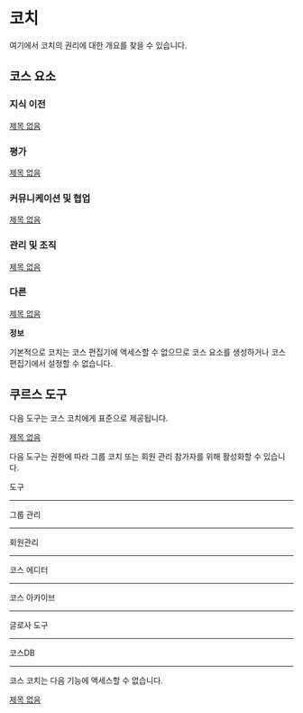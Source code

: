 # 코치

여기에서 코치의 권리에 대한 개요를 찾을 수 있습니다.

## 코스 요소

### 지식 이전

[제목 없음](https://www.notion.so/852a5677acc249079d9843f2ecb8a7cf)

### 평가

[제목 없음](https://www.notion.so/b9a7bf0148fe4187a17c604f25b32fff)

### 커뮤니케이션 및 협업

[제목 없음](https://www.notion.so/01891a8b02e84c21ac9608ccbf072302)

### 관리 및 조직

[제목 없음](https://www.notion.so/ac3631bf4f7b41b5be393733509084f6)

### 다른

[제목 없음](https://www.notion.so/94998e619e9d4caa81982f275499d481)

**정보**

기본적으로 코치는 코스 편집기에 액세스할 수 없으므로 코스 요소를 생성하거나 코스 편집기에서 설정할 수 없습니다.

## 쿠르스 도구

다음 도구는 코스 코치에게 표준으로 제공됩니다.

[제목 없음](https://www.notion.so/5c4d94b173d84a3f82a7f2e46e4c1b68)

다음 도구는 권한에 따라 그룹 코치 또는 회원 관리 참가자를 위해 활성화할 수 있습니다.

도구

---

그룹 관리

---

회원관리

---

코스 에디터

---

코스 아카이브

---

글로사 도구

---

코스DB

---

코스 코치는 다음 기능에 액세스할 수 없습니다.

[제목 없음](https://www.notion.so/cf83ba07346e4cef8d8541944e767215)